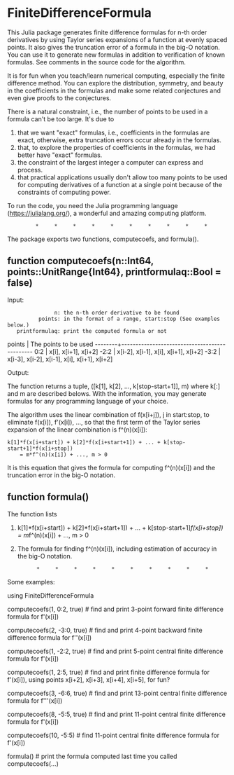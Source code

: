 # FiniteDifferenceFormula

This Julia package generates finite difference formulas for n-th order derivatives by
using Taylor series expansions of a function at evenly spaced points. It also gives the
truncation error of a formula in the big-O notation. You can use it to generate new
formulas in addition to verification of known formulas. See comments in the source code
for the algorithm.

It is for fun when you teach/learn numerical computing, especially the finite difference
method. You can explore the distribution, symmetry, and beauty in the coefficients in the
formulas and make some related conjectures and even give proofs to the conjectures.

There is a natural constraint, i.e., the number of points to be used in a formula can't
be too large. It's due to

1) that we want "exact" formulas, i.e., coefficients in the formulas are exact, otherwise,
   extra truncation errors occur already in the formulas.
2) that, to explore the properties of coefficients in the formulas, we had better have
   "exact" formulas.
3) the constraint of the largest integer a computer can express and process.
4) that practical applications usually don't allow too many points to be used for
   computing derivatives of a function at a single point because of the constraints of
   computing power.

To run the code, you need the Julia programming language (https://julialang.org/), a
wonderful and amazing computing platform.

             *     *     *     *     *     *     *     *     *     *

The package exports two functions, computecoefs, and formula().

function computecoefs(n::Int64, points::UnitRange{Int64}, printformulaq::Bool = false)
--------------------------------------------------------------------------------------
Input:

                   n: the n-th order derivative to be found
              points: in the format of a range, start:stop (See examples below.)
       printformulaq: print the computed formula or not

   points  |  The points to be used
   --------+----------------------------------------------
    0:2    |  x[i], x[i+1], x[i+2]
   -2:2    |  x[i-2], x[i-1], x[i], x[i+1], x[i+2]
   -3:2    |  x[i-3], x[i-2], x[i-1], x[i], x[i+1], x[i+2]

Output:

The function returns a tuple, ([k[1], k[2], ..., k[stop-start+1]], m) where k[:] and m
are described belows. With the information, you may generate formulas for any
programming language of your choice.

The algorithm uses the linear combination of f(x[i+j]), j in start:stop, to eliminate
f(x[i]), f'(x[i]), ..., so that the first term of the Taylor series expansion of the
linear combination is f^(n)(x[i]):

    k[1]*f(x[i+start]) + k[2]*f(x[i+start+1]) + ... + k[stop-start+1]*f(x[i+stop])
        = m*f^(n)(x[i]) + ..., m > 0

It is this equation that gives the formula for computing f^(n)(x[i]) and the truncation
error in the big-O notation.

function formula()
------------------
The function lists

1) k[1]*f(x[i+start]) + k[2]*f(x[i+start+1]) + ... + k[stop-start+1]*f(x[i+stop])
       = m*f^(n)(x[i]) + ..., m > 0

2) The formula for finding f^(n)(x[i]), including estimation of accuracy in the big-O
   notation.

             *     *     *     *     *     *     *     *     *     *
Some examples:

using FiniteDifferenceFormula

computecoefs(1, 0:2, true)   # find and print 3-point forward finite difference formula for f'(x[i])

computecoefs(2, -3:0, true)  # find and print 4-point backward finite difference formula for f''(x[i])

computecoefs(1, -2:2, true)  # find and print 5-point central finite difference formula for f'(x[i])

computecoefs(1, 2:5, true)   # find and print finite difference formula for f'(x[i]), using points x[i+2], x[i+3], x[i+4], x[i+5], for fun?

computecoefs(3, -6:6, true)  # find and print 13-point central finite difference formula for f'''(x[i])

computecoefs(8, -5:5, true)  # find and print 11-point central finite difference formula for f'(x[i])

computecoefs(10, -5:5)       # find 11-point central finite difference formula for f'(x[i])

formula()                    # print the formula computed last time you called computecoefs(...)
